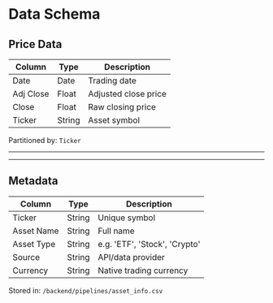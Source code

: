 # Data Schema

## Price Data

| Column       | Type     | Description                     |
|--------------|----------|---------------------------------|
| Date         | Date     | Trading date                    |
| Adj Close    | Float    | Adjusted close price            |
| Close        | Float    | Raw closing price               |
| Ticker       | String   | Asset symbol                    |

Partitioned by: `Ticker`

---

<!-- ## Dividend Data

| Column       | Type     | Description                     |
|--------------|----------|---------------------------------|
| Date         | Date     | Date of dividend payout         |
| Dividend     | Float    | Dividend amount                 |
| Ticker       | String   | Asset symbol                    | -->

---

## Metadata

| Column        | Type     | Description                              |
|---------------|----------|------------------------------------------|
| Ticker        | String   | Unique symbol                            |
| Asset Name    | String   | Full name                                |
| Asset Type    | String   | e.g. 'ETF', 'Stock', 'Crypto'            |
| Source        | String   | API/data provider                        |
| Currency      | String   | Native trading currency                  |

Stored in: `/backend/pipelines/asset_info.csv`
